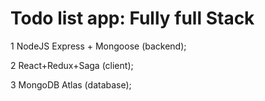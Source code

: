 # Todo list app: Fully full Stack

1 NodeJS Express + Mongoose (backend);

2 React+Redux+Saga (client);

3 MongoDB Atlas (database);